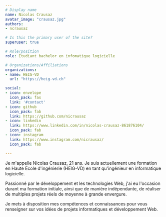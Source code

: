 ```yaml
---
# Display name
name: Nicolas Crausaz
avatar_image: "crausaz.jpg"
authors:
- ncrausaz

# Is this the primary user of the site?
superuser: true

# Role/position
role: Etudiant bachelor en infomatique logicielle

# Organizations/Affiliations
organizations:
- name: HEIG-VD
  url: "https://heig-vd.ch"

social:
- icon: envelope
  icon_pack: fas
  link: '#contact'
- icon: github
  icon_pack: fab
  link: https://github.com/nicrausaz
- icon: linkedin
  link: https://www.linkedin.com/in/nicolas-crausaz-861876104/
  icon_pack: fab
- icon: instagram
  link: https://www.instagram.com/nicrausaz/
  icon_pack: fab

---
```


Je m'appelle Nicolas Crausaz, 21 ans. Je suis actuellement une formation en Haute Ecole d'ingénierie (HEIG-VD) en tant qu'ingénieur en informatique logicielle. 

Passionné par le développement et les technologies Web, j'ai eu l'occasion durant ma formation initiale, ainsi que de manière indépendante, de réaliser de multiples projets réels de moyenne à grande envergure.

Je mets à disposition mes compétences et connaissances pour vous renseigner sur vos idées de projets informatiques et développement Web.
